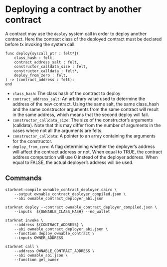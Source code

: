 # Deploying a contract by another contract

A contract may use the `deploy` system call in order to deploy another contract.
Here the contract class of the deployed contract must be declared before tx invoking the system call.

```
func deploy{syscall_ptr : felt*}(
    class_hash : felt,
    contract_address_salt : felt,
    constructor_calldata_size : felt,
    constructor_calldata : felt*,
    deploy_from_zero : felt,
) -> (contract_address : felt):
end
```

- `class_hash`: The class hash of the contract to deploy
- `contract_address_salt`: An arbitrary value used to determine the address of the new contract. Using the same salt, the same class_hash and the same constructor arguments from the same contract will result in the same address, which means that the second deploy will fail.
- `constructor_calldata_size`: The size of the constructor’s arguments (calldata). Note that this may differ from the number of arguments in the cases where not all the arguments are felts.
- `constructor_calldata`: A pointer to an array containing the arguments for the constructor.
- `deploy_from_zero`: A flag determining whether the deployer’s address will affect the contract address or not. When equal to TRUE, the contract address computation will use 0 instead of the deployer address. When equal to FALSE, the actual deployer’s address will be used.

## Commands

```
starknet-compile ownable_contract_deployer.cairo \
    --output ownable_contract_deployer_compiled.json \
    --abi ownable_contract_deployer_abi.json
```

```
starknet deploy --contract ownable_contract_deployer_compiled.json \
    --inputs  ${OWNABLE_CLASS_HASH} --no_wallet

```

```
starknet invoke \
    --address ${CONTRACT_ADDRESS} \
    --abi ownable_contract_deployer_abi.json \
    --function deploy_ownable_contract \
    --inputs OWNER_ADDRESS
```

```
starknet call \
    --address OWNABLE_CONTRACT_ADDRESS \
    --abi ownable_abi.json \
    --function get_owner

```
